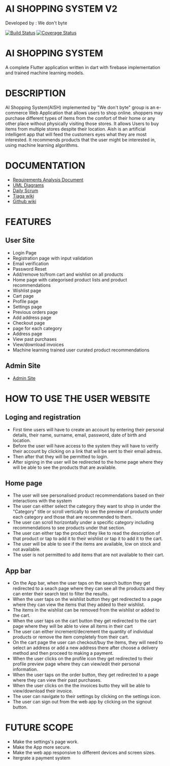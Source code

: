 # AI SHOPPING SYSTEM V2
Developed by : We don't byte

[![Build Status](https://app.travis-ci.com/MmasehumeR/AI-Shopping-System-v2.svg?branch=dev)](https://app.travis-ci.com/MmasehumeR/AI-Shopping-System-v2)
[![Coverage Status](https://coveralls.io/repos/github/MmasehumeR/AI-Shopping-System-v2/badge.svg?branch=dev)](https://coveralls.io/github/MmasehumeR/AI-Shopping-System-v2?branch=dev)

# AI SHOPPING SYSTEM

A complete Flutter application written in dart with firebase implementation and trained machine learning models.


# DESCRIPTION 

AI Shopping System(AISH) implemented by "We don't byte" group is an e-commerce Web Application that allows users to shop online. 
shoppers may purchase different types of items from the comfort of their home or any other place without physically
visiting those stores. It allows Users to buy items from multiple stores despite their location. Aish is an artificial intelligent
app that will feed the customers eyes what they are most interested. It recommends products that the user might be interested in, using machine learning algorithms.

# DOCUMENTATION 
* [Requirements Analysis Document](https://docs.google.com/document/d/1fOcOD5PfAJeSOr_vy4FCrDGsdkLrttcEqX3IggBki58/edit?usp=sharing)
* [UML Diagrams](https://docs.google.com/document/d/1fOcOD5PfAJeSOr_vy4FCrDGsdkLrttcEqX3IggBki58/edit?usp=sharing)
* [Daily Scrum](https://third-safflower-7c4.notion.site/Software-Design-Project-Daily-Scrum-d467bcafe4ad453a9ed90791aa2e3ff7)
* [Tiaga wiki](https://tree.taiga.io/project/waffles-ai-shopping-system-v2/wiki/home)
* [Github wiki](https://github.com/mmasehume/AI-Shopping-System-v2/wiki)


# FEATURES
## User Site
  * Login Page
  * Registration page with input validation 
  * Email verification
  * Password Reset
  * Add/remove to/from cart and wishlist on all products
  * Home page with categorised product lists and product recommendations
  * Wishlist page
  * Cart page
  * Profile page
  * Settings page
  * Previous orders page
  * Add address page
  * Checkout page
  * page for each category
  * Address page
  * View past purchases
  * View/download invoices
  * Machine learning trained user curated product recommendations
 
 ## Admin Site
 * [Admin Site](https://github.com/mmasehume/AI-Shopping-System-Admin)
 
# HOW TO USE THE USER WEBSITE 

## Loging and registration

  * First time users will have to create an account by entering their personal details, their name, surname, email, password, date of birth and location.
  * Before the user will have access to the system they will have to verify their account by clicking on a link that will be sent to their email adress.
  * Then after that they will be permitted to login.
  * After signing in the user will be redirected to the home page where they will be able to see the products that are available.

## Home page

  * The user will see personalised product recommendations based on their interactions with the system
  * The user can either select the category they want to shop in under the "Category" title or scroll vertically to see the
   preview of products under each category and those that are recommended to them.
  * The user can scroll horizontally under a specific category including recommendations to see products under that section.
  * The user can either tap the product they like to read the description of that product or tap to add it to their wishlist or tap it to add it to the cart.
  * The user will be able to see if the items are available, low on stock and not available.
  * The user is not permitted to add items that are not available to their cart.

## App bar

  * On the App bar, when the user taps on the search button they get redirected to a seach page where they can see all the products and they can enter their search text to   filter the results.
  * When the user taps on the wishlist button they get redirected to a page where they can view the items that they added to their wishlist.
  * The items in the wishlist can be removed from the wishlist or added to the cart.
  * When the user taps on the cart button they get redirected to the cart page where they will be able to view all items in their cart
  * The user can either increment/decrement the quantity of individual products or remove the item completely from their cart.
  * On the cart page the user can checkout/buy the items, they will need to select an address or add a new address there after choose a delivery method and then proceed to making a payment.
  * When the user clicks on the profile icon they get redirected to their profile preview page where they can view/edit their personal information.
  * When the user taps on the order button, they get redirected to a page where they can view their past purchases.
  * When the user clicks on the the invoices butto they will be able to view/download their invoice.
  * The user can navigate to their settings by clicking on the settings icon.
  * The user can sign out from the web app by clicking on the signout button.

# FUTURE SCOPE

  * Make the settings's page work.
  * Make the App more secure.
  * Make the web app responsive to different devices and screen sizes.
  * Itergrate a payment system
